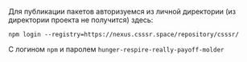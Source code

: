 Для публикации пакетов авторизуемся из личной директории (из директории проекта не получится) здесь:

```
npm login --registry=https://nexus.csssr.space/repository/csssr/
```

С логином `npm` и паролем `hunger-respire-really-payoff-molder`
